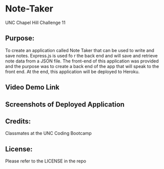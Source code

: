 # Note-Taker
UNC Chapel Hill Challenge 11

## Purpose:
To create an application called Note Taker that can be used to write and save notes. Express.js is used fo r the back end and will save and retrieve note data from a JSON file. The front-end of this application was provided and the purpose was to create a back end of the app that will speak to the front end. At the end, this application will be deployed to Heroku. 

## Video Demo Link



## Screenshots of Deployed Application


 
## Credits:
Classmates at the UNC Coding Bootcamp

## License: 
Please refer to the LICENSE in the repo
